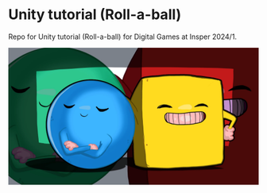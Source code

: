 # Unity tutorial (Roll-a-ball)

Repo for Unity tutorial (Roll-a-ball) for Digital Games at Insper 2024/1.

![Cover photo for Roll-a-ball in Unity](./docs/img/rollaball.webp)
